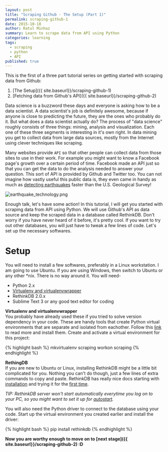 ```yaml
---
layout: post
title: "Scraping Github - The Setup (Part 1)"
permalink: scraping-github-1
date: 2015-10-18
author: Ratul Minhaz
summary: Learn to scrape data from API using Python
categories: learning
tags:
  - scraping
  - python
  - API
published: true
---
```


This is the first of a three part tutorial series on getting started with scraping data from Github: 
1. [The Setup]({{ site.baseurl}}/scraping-github-1)
2. [Fetching data from Github's API]({{ site.baseurl}}/scraping-github-2)


Data science is a buzzword these days and everyone is asking how to be a data scientist. A data scientist's job is definitely awesome, because if anyone is close to predicting the future, they are the ones who probably do it. But what does a data scientist actually do? The process of "data science" roughly consists of three things: mining, analysis and visualization. Each one of these three segments is interesting in it's own right. In data mining you get to collect data from large data sources, mostly from the Internet using clever techniques like scraping.

Many websites provide `API` so that other people can collect data from those sites to use in their work. For example you might want to know a Facebook page's growth over a certain period of time. Facebook made an API just so that you can get the data to do the analysis needed to answer your question. This sort of API is provided by Github and Twitter too. You can not imagine how vastly useful this public data is, they even came in handy as much as [detecting earthquakes](https://blog.twitter.com/2015/usgs-twitter-data-earthquake-detection) faster than the U.S. Geological Survey!

![earthquake_technology.png]({{site.baseurl}}/assets/images/earthquake_technology.png)

Enough talk, let's have some action! In this tutorial, I will get you started with scraping data from API using Python. We will use Github's API as data source and keep the scraped data in a database called RethinkDB. Don't worry if you have never heard of it before, it's pretty cool. If you want to try out other databases, you will just have to tweak a few lines of code. Let's set up the necessary softwares.

# Setup
You will need to install a few softwares, preferably in a Linux workstation. I am going to use Ubuntu. If you are using Windows, then switch to Ubuntu or any other *nix. There is no way around it. You will need-

- Python 2.x
- [Virtualenv and virtualenvwrapper](http://docs.python-guide.org/en/latest/dev/virtualenvs/)
- RethinkDB 2.0.x
- Sublime Text 3 or any good text editor for coding

__Virtualenv and virtualenvwrapper__ <br>
You probably have already used these if you tried to solve version dependency in your code. These are handy tools that create Python virtual environments that are separate and isolated from eachother. Follow this [link](http://docs.python-guide.org/en/latest/dev/virtualenvs/) to read more and install them. Create and activate a virtual environment for this project:

{% highlight bash %}
mkvirtualenv scraping
workon scraping
{% endhighlight %}

__RethingDB__ <br>
If you are new to Ubuntu or Linux, installing RethinkDB might be a little bit complicated for you. Nothing you can't do though, just a few lines of extra commands to copy and paste. RethinkDB has really nice docs starting with [installation](https://www.rethinkdb.com/docs/install/) and trying it for the [first time](https://www.rethinkdb.com/docs/quickstart/).

_TIP: RethinkDB server won't start automatically everytime you log on to your PC, so you might want to set it up for [autostart](https://www.rethinkdb.com/docs/start-on-startup/)._

You will also need the Python driver to connect to the database using your code. Start up the virtual environment you created earlier and install the driver:

{% highlight bash %}
pip install rethinkdb
{% endhighlight %}


__Now you are worthy enough to move on to [next stage]({{ site.baseurl}}/scraping-github-2) :D__
